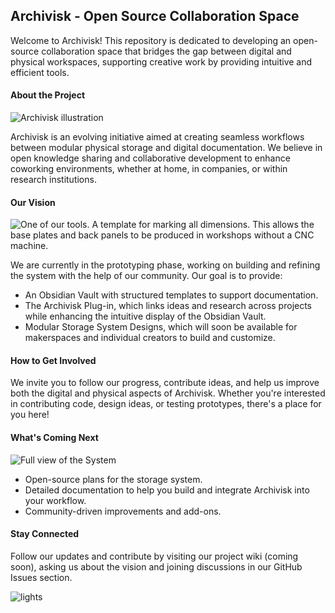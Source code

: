## Archivisk - Open Source Collaboration Space

Welcome to Archivisk! This repository is dedicated to developing an open-source collaboration space that bridges the gap between digital and physical workspaces, supporting creative work by providing intuitive and efficient tools.

#### About the Project
![Archivisk illustration](http://silaskuehn.de/wp-content/uploads/2025/02/Zeichenflache-4.svg)

Archivisk is an evolving initiative aimed at creating seamless workflows between modular physical storage and digital documentation. We believe in open knowledge sharing and collaborative development to enhance coworking environments, whether at home, in companies, or within research institutions.

#### Our Vision

![One of our tools. A template for marking all dimensions. This allows the base plates and back panels to be produced in workshops without a CNC machine.](http://silaskuehn.de/wp-content/uploads/2025/02/P1025604-12-768x1023.jpg)

We are currently in the prototyping phase, working on building and refining the system with the help of our community. Our goal is to provide:

- An Obsidian Vault with structured templates to support documentation.
- The Archivisk Plug-in, which links ideas and research across projects while enhancing the intuitive display of the Obsidian Vault.
- Modular Storage System Designs, which will soon be available for makerspaces and individual creators to build and customize.

#### How to Get Involved

We invite you to follow our progress, contribute ideas, and help us improve both the digital and physical aspects of Archivisk. Whether you're interested in contributing code, design ideas, or testing prototypes, there's a place for you here!

#### What's Coming Next

![Full view of the System](http://silaskuehn.de/wp-content/uploads/2025/02/WIDE-1920x768.jpg)

- Open-source plans for the storage system.
- Detailed documentation to help you build and integrate Archivisk into your workflow.
- Community-driven improvements and add-ons.

#### Stay Connected

Follow our updates and contribute by visiting our project wiki (coming soon), asking us about the vision and joining discussions in our GitHub Issues section.

![lights](http://silaskuehn.de/wp-content/uploads/2025/02/P1025258-e1740327243452-1280x953.jpg)

